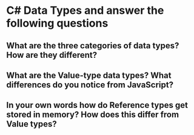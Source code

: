 # C# Data Types and answer the following questions
## What are the three categories of data types? How are they different?

## What are the Value-type data types? What differences do you notice from JavaScript?

## In your own words how do Reference types get stored in memory? How does this differ from Value types?